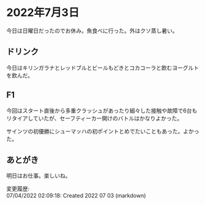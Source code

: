# 2022年7月3日

今日は日曜日だったのでお休み。魚食べに行った。外はクソ蒸し暑い。

## ドリンク

今日はキリンガラナとレッドブルとビールもどきとコカコーラと飲むヨーグルトを飲んだ。

## F1

今回はスタート直後から多重クラッシュがあったり細々した接触や故障で6台もリタイアしていたが、セーフティーカー開けのバトルはかなりよかった。

サインツの初優勝にシューマッハの初ポイントとめでたいこともあった。よかった。

## あとがき

明日はお仕事。楽しいね。

変更履歴:  
07/04/2022 02:09:18: Created 2022 07 03 (markdown)  
